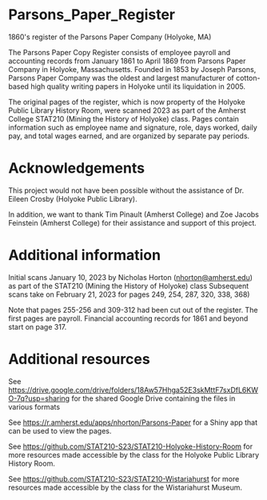 # Parsons_Paper_Register
1860's register of the Parsons Paper Company (Holyoke, MA)

The Parsons Paper Copy Register consists of employee payroll and accounting records from January 1861 to April 1869 from Parsons Paper Company in Holyoke, Massachusetts.
Founded in 1853 by Joseph Parsons, Parsons Paper Company was the oldest and largest manufacturer of cotton-based high quality writing papers in Holyoke until its liquidation in 2005.

The original pages of the register, which is now property of the Holyoke Public Library History Room, were scanned 2023 as part of the Amherst College STAT210 (Mining the History of Holyoke) class.
Pages contain information such as employee name and signature, role, days worked, daily pay, and total wages earned, and are organized by separate pay periods.

# Acknowledgements 
This project would not have been possible without the assistance of Dr. Eileen Crosby (Holyoke Public Library).

In addition, we want to thank Tim Pinault (Amherst College) and Zoe Jacobs Feinstein (Amherst College) for their assistance and support of this project.


# Additional information 

Initial scans January 10, 2023 by Nicholas Horton (nhorton@amherst.edu)
as part of the STAT210 (Mining the History of Holyoke) class
Subsequent scans take on February 21, 2023 for pages 249, 254, 287, 320, 338, 368)

Note that pages 255-256 and 309-312 had been cut out of the register.
The first pages are payroll.
Financial accounting records for 1861 and beyond start on page 317.

# Additional resources

See https://drive.google.com/drive/folders/18Aw57Hhga52E3skMttF7sxDfL6KWO-7q?usp=sharing for the shared Google Drive containing the files in various formats

See https://r.amherst.edu/apps/nhorton/Parsons-Paper for a Shiny app that can be used to view the pages.

See https://github.com/STAT210-S23/STAT210-Holyoke-History-Room for more resources made accessible by the class for the Holyoke Public Library History Room.

See https://github.com/STAT210-S23/STAT210-Wistariahurst for more resources made accessible by the class for the Wistariahurst Museum.
